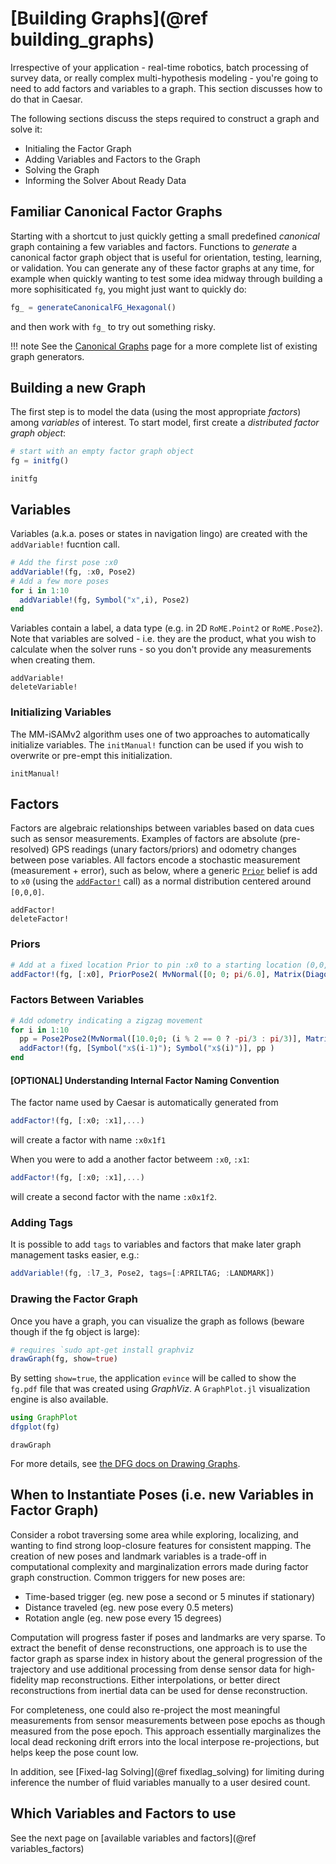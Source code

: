 # [Building Graphs](@ref building_graphs)

Irrespective of your application - real-time robotics, batch processing of survey data, or really complex multi-hypothesis modeling - you're going to need to add factors and variables to a graph. This section discusses how to do that in Caesar.

The following sections discuss the steps required to construct a graph and solve it:
* Initialing the Factor Graph
* Adding Variables and Factors to the Graph
* Solving the Graph
* Informing the Solver About Ready Data

## Familiar Canonical Factor Graphs

Starting with a shortcut to just quickly getting a small predefined *canonical* graph containing a few variables and factors.  Functions to *generate* a canonical factor graph object that is useful for orientation, testing, learning, or validation.  You can generate any of these factor graphs at any time, for example when quickly wanting to test some idea midway through building a more sophisiticated `fg`, you might just want to quickly do:
```julia
fg_ = generateCanonicalFG_Hexagonal()
```

and then work with `fg_` to try out something risky.

!!! note
    See the [Canonical Graphs](../examples/canonical_graphs.md) page for a more complete list of existing graph generators.

## Building a new Graph

The first step is to model the data (using the most appropriate *factors*) among *variables* of interest.  To start model, first create a *distributed factor graph object*:

```julia
# start with an empty factor graph object
fg = initfg()
```

```@docs
initfg
```

## Variables

Variables (a.k.a. poses or states in navigation lingo) are created with the `addVariable!` fucntion call.

```julia
# Add the first pose :x0
addVariable!(fg, :x0, Pose2)
# Add a few more poses
for i in 1:10
  addVariable!(fg, Symbol("x",i), Pose2)
end
```

Variables contain a label, a data type (e.g. in 2D `RoME.Point2` or `RoME.Pose2`). Note that variables are solved - i.e. they are the product, what you wish to calculate when the solver runs - so you don't provide any measurements when creating them.

```@docs
addVariable!
deleteVariable!
```

### Initializing Variables

The MM-iSAMv2 algorithm uses one of two approaches to automatically initialize variables.  The `initManual!` function can be used if you wish to overwrite or pre-empt this initialization.

```@docs
initManual!
```

## Factors

Factors are algebraic relationships between variables based on data cues such as sensor measurements. Examples of factors are absolute (pre-resolved) GPS readings (unary factors/priors) and odometry changes between pose variables. All factors encode a stochastic measurement (measurement + error), such as below, where a generic [`Prior`](@ref) belief is add to `x0` (using the [`addFactor!`](@ref) call) as a normal distribution centered around `[0,0,0]`.

```@docs
addFactor!
deleteFactor!
```

### Priors
```julia
# Add at a fixed location Prior to pin :x0 to a starting location (0,0,pi/6.0)
addFactor!(fg, [:x0], PriorPose2( MvNormal([0; 0; pi/6.0], Matrix(Diagonal([0.1;0.1;0.05].^2)) )))
```

### Factors Between Variables

```julia
# Add odometry indicating a zigzag movement
for i in 1:10
  pp = Pose2Pose2(MvNormal([10.0;0; (i % 2 == 0 ? -pi/3 : pi/3)], Matrix(Diagonal([0.1;0.1;0.1].^2))))
  addFactor!(fg, [Symbol("x$(i-1)"); Symbol("x$(i)")], pp )
end
```

#### [OPTIONAL] Understanding Internal Factor Naming Convention

The factor name used by Caesar is automatically generated from 
```julia
addFactor!(fg, [:x0; :x1],...)
```
will create a factor with name `:x0x1f1`

When you were to add a another factor betweem `:x0`, `:x1`:
```julia
addFactor!(fg, [:x0; :x1],...)
```
will create a second factor with the name `:x0x1f2`.

### Adding Tags

It is possible to add `tags` to variables and factors that make later graph management tasks easier, e.g.:
```julia
addVariable!(fg, :l7_3, Pose2, tags=[:APRILTAG; :LANDMARK])
```

### Drawing the Factor Graph

Once you have a graph, you can visualize the graph as follows (beware though if the fg object is large):
```julia
# requires `sudo apt-get install graphviz
drawGraph(fg, show=true)
```

By setting `show=true`, the application `evince` will be called to show the `fg.pdf` file that was created using *GraphViz*.  A `GraphPlot.jl` visualization engine is also available.
```julia
using GraphPlot
dfgplot(fg)
```

```@docs
drawGraph
```

For more details, see [the DFG docs on Drawing Graphs](https://juliarobotics.org/DistributedFactorGraphs.jl/latest/DrawingGraphs/#Drawing-Graphs-1).

## When to Instantiate Poses (i.e. new Variables in Factor Graph)

Consider a robot traversing some area while exploring, localizing, and wanting to find strong loop-closure features for consistent mapping.  The creation of new poses and landmark variables is a trade-off in computational complexity and marginalization errors made during factor graph construction.  Common triggers for new poses are:
- Time-based trigger (eg. new pose a second or 5 minutes if stationary)
- Distance traveled (eg. new pose every 0.5 meters)
- Rotation angle (eg. new pose every 15 degrees)

Computation will progress faster if poses and landmarks are very sparse.  To extract the benefit of dense reconstructions, one approach is to use the factor graph as sparse index in history about the general progression of the trajectory and use additional processing from dense sensor data for high-fidelity map reconstructions.  Either interpolations, or better direct reconstructions from inertial data can be used for dense reconstruction.

For completeness, one could also re-project the most meaningful measurements from sensor measurements between pose epochs as though measured from the pose epoch.  This approach essentially marginalizes the local dead reckoning drift errors into the local interpose re-projections, but helps keep the pose count low.

In addition, see [Fixed-lag Solving](@ref fixedlag_solving) for limiting during inference the number of fluid variables manually to a user desired count.

## Which Variables and Factors to use

See the next page on [available variables and factors](@ref variables_factors)
